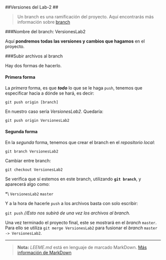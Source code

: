 ##Versiones del Lab-2 ##

> Un branch es una ramificación del proyecto.
> Aquí encontrarás más información sobre [branch](https://styde.net/sistema-de-ramificaciones-en-git/) 

###Nombre del branch: VersionesLab2

Aquí **pondremos todas las versiones y cambios que hagamos** en el proyecto.

###Subir archivos al branch

Hay dos formas de hacerlo.

#### Primera forma

La *primera* forma, es que ***todo*** lo que se le haga `push`, tenemos que especificar hacia a dónde se hará, es decir:

`git push origin [branch]`	

En nuestro caso sería *VersionesLab2*. Quedaría:

`git push origin VersionesLab2`	

#### Segunda forma

En la *segunda* forma, tenemos que crear el branch en el *repositorio local*:

`git branch VersionesLab2` 

Cambiar entre branch:
	
`git checkout VersionesLab2`

Se verifica que sí estemos en este branch, utilizando **`git branch`**, y aparecerá algo como:

*\ `VersionesLab2`
`master`

Y a la hora de hacerle `push` a los archivos basta con solo escribir:

`git push`	*//Esto nos subirá de una vez los archivos al branch.*

Una vez terminado el proyecto final, este se mostrará en el *branch* `master`. Para ello se utiliza `git merge VersionesLab2` para fusionar el *branch* `master -> VersionesLab2`.
___

> **Nota:** *LEEME.md* está en lenguaje de marcado MarkDown.
> [Más información de MarkDown](https://markdown.es)
